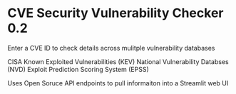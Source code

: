 # CVE Security Vulnerability Checker 0.2
Enter a CVE ID to check details across mulitple vulnerability databases

CISA Known Exploited Vulnerabilities (KEV)
National Vulnerability Databses (NVD)
Exploit Prediction Scoring System (EPSS)

Uses Open Soruce API endpoints to pull informaiton into a Streamlit web UI
